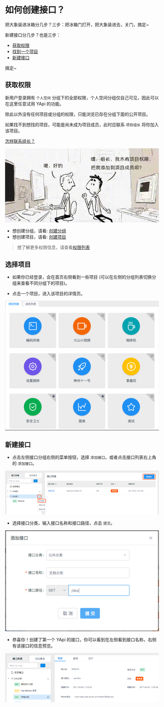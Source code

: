 # 如何创建接口？

把大象装进冰箱分几步？三步：把冰箱门打开，把大象装进去，关门，搞定~

新建接口分几步？也是三步：

- [获取权限](#获取权限)
- [找到一个项目](#选择项目)
- [新建接口](#新建接口)

搞定~

## 获取权限

新用户登录拥有 `个人空间` 分组下的全部权限，个人空间分组仅自己可见，因此可以在这里任意试用 YApi 的功能。

除此以外没有任何项目或分组的权限，只能浏览已存在分组下面的公开项目。

如果找不到想找的项目，可能是尚未成为项目成员，此时应联系 `项目组长` 将你加入该项目。

[怎样联系组长？](./qa.md#Q__怎样联系组长？)

<img src="./images/usage/manage_ask.png" />

- 想创建分组，请看: [创建分组](./manage.md#创建分组)
- 想创建项目，请看: [创建项目](./manage.md#创建项目)

> 想了解更多权限信息，请查看[权限列表](./manage.md#权限列表)

## 选择项目

- 如果你已经登录，会在首页右侧看到一些项目 (可以在左侧的分组列表切换分组来查看不同分组下的项目)。

- 点击一个项目，进入该项目的详情页。

<img src="./images/project_list.png" width = "800" style="margin:0px auto;display:block;" alt="图片名称" align=center />

## 新建接口

- 点击左侧接口分组右侧的菜单按钮，选择 `添加接口`，或者点击接口列表右上角的 `添加接口`。

<img src="./images/usage/api_add_btn.png" />

- 选择接口分类，输入接口名称和接口路径，点击 `提交`。

<img src="./images/usage/api_add_panel.png" />

- 恭喜你！创建了第一个 YApi 的接口，你可以看到在左侧看到接口名称，右侧有该接口的信息预览。

<img src="./images/usage/api_res.png" />
